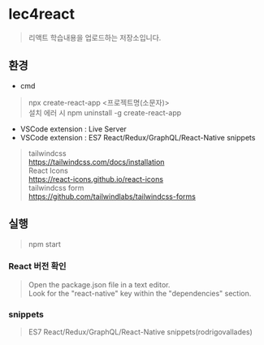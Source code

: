 # lec4react

> 리액트 학습내용을 업로드하는 저장소입니다.

## 환경

- cmd
> npx create-react-app <프로젝트명(소문자)><br/>
> 설치 에러 시 npm uninstall -g create-react-app<br/>
- VSCode extension : Live Server
- VSCode extension : ES7 React/Redux/GraphQL/React-Native snippets<br/>
> tailwindcss<br/>
> https://tailwindcss.com/docs/installation<br/>
> React Icons <br/>
> https://react-icons.github.io/react-icons<br/>
> tailwindcss form<br/>
> https://github.com/tailwindlabs/tailwindcss-forms<br/>

## 실행

> npm start

### React 버전 확인

> Open the package.json file in a text editor.<br/>
> Look for the "react-native" key within the "dependencies" section.

### snippets

> ES7 React/Redux/GraphQL/React-Native snippets(rodrigovallades)
